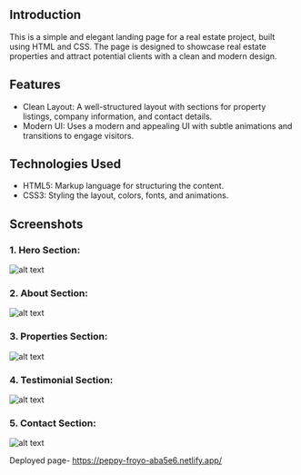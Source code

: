 

## Introduction
This is a simple and elegant landing page for a real estate project, built using HTML and CSS. The page is designed to showcase real estate properties and attract potential clients with a clean and modern design.


## Features
* Clean Layout: A well-structured layout with sections for property listings, company information, and contact details.
* Modern UI: Uses a modern and appealing UI with subtle animations and transitions to engage visitors.

## Technologies Used
* HTML5: Markup language for structuring the content.
* CSS3: Styling the layout, colors, fonts, and animations.


## Screenshots
### **1. Hero Section**: 
![alt text](./img/readme/hero.png)
### **2. About Section**:
![alt text](./img/readme/about.png)
### **3. Properties Section**:
![alt text](./img/readme/properties.png)
### **4. Testimonial Section**:
![alt text](./img/readme/testimonial.png)
### **5. Contact Section**:
![alt text](./img/readme/contact.png)

Deployed page- https://peppy-froyo-aba5e6.netlify.app/
